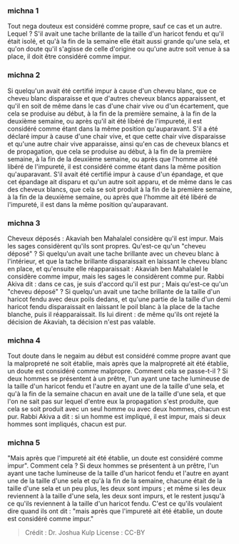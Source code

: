 
### michna 1
Tout nega douteux est considéré comme propre, sauf ce cas et un autre. Lequel ? S'il avait une tache brillante de la taille d'un haricot fendu et qu'il était isolé, et qu'à la fin de la semaine elle était aussi grande qu'une sela, et qu'on doute qu'il s'agisse de celle d'origine ou qu'une autre soit venue à sa place, il doit être considéré comme impur.

### michna 2
Si quelqu'un avait été certifié impur à cause d'un cheveu blanc, que ce cheveu blanc disparaisse et que d'autres cheveux blancs apparaissent, et qu'il en soit de même dans le cas d'une chair vive ou d'un écartement, que cela se produise au début, à la fin de la première semaine, à la fin de la deuxième semaine, ou après qu'il ait été libéré de l'impureté, il est considéré comme étant dans la même position qu'auparavant. S'il a été déclaré impur à cause d'une chair vive, et que cette chair vive disparaisse et qu'une autre chair vive apparaisse, ainsi qu'en cas de cheveux blancs et de propagation, que cela se produise au début, à la fin de la première semaine, à la fin de la deuxième semaine, ou après que l'homme ait été libéré de l'impureté, il est considéré comme étant dans la même position qu'auparavant. S'il avait été certifié impur à cause d'un épandage, et que cet épandage ait disparu et qu'un autre soit apparu, et de même dans le cas des cheveux blancs, que cela se soit produit à la fin de la première semaine, à la fin de la deuxième semaine, ou après que l'homme ait été libéré de l'impureté, il est dans la même position qu'auparavant.

### michna 3
Cheveux déposés : Akaviah ben Mahalalel considère qu'il est impur. Mais les sages considèrent qu'ils sont propres. Qu'est-ce qu'un "cheveu déposé" ? Si quelqu'un avait une tache brillante avec un cheveu blanc à l'intérieur, et que la tache brillante disparaissait en laissant le cheveu blanc en place, et qu'ensuite elle réapparaissait : Akaviah ben Mahalalel le considère comme impur, mais les sages le considèrent comme pur. Rabbi Akiva dit : dans ce cas, je suis d'accord qu'il est pur ; Mais qu'est-ce qu'un "cheveu déposé" ?   Si quelqu'un avait une tache brillante de la taille d'un haricot fendu avec deux poils dedans, et qu'une partie de la taille d'un demi haricot fendu disparaissait en laissant le poil blanc à la place de la tache blanche, puis il réapparaissait. Ils lui dirent : de même qu'ils ont rejeté la décision de Akaviah, ta décision n'est pas valable.

### michna 4
Tout doute dans le negaim au début est considéré comme propre avant que la malpropreté ne soit établie, mais après que la malpropreté ait été établie, un doute est considéré comme malpropre. Comment cela se passe-t-il ? Si deux hommes se présentent à un prêtre, l'un ayant une tache lumineuse de la taille d'un haricot fendu et l'autre en ayant une de la taille d'une sela, et qu'à la fin de la semaine chacun en avait une de la taille d'une sela, et que l'on ne sait pas sur lequel d'entre eux la propagation s'est produite, que cela se soit produit avec un seul homme ou avec deux hommes, chacun est pur. Rabbi Akiva a dit : si un homme est impliqué, il est impur, mais si deux hommes sont impliqués, chacun est pur.

### michna 5
"Mais après que l'impureté ait été établie, un doute est considéré comme impur". Comment cela ? Si deux hommes se présentent à un prêtre, l'un ayant une tache lumineuse de la taille d'un haricot fendu et l'autre en ayant une de la taille d'une sela et qu'à la fin de la semaine, chacune était de la taille d'une sela et un peu plus, les deux sont impurs ; et même si les deux reviennent à la taille d'une sela, les deux sont impurs, et le restent jusqu'à ce qu'ils reviennent à la taille d'un haricot fendu. C'est ce qu'ils voulaient dire quand ils ont dit : "mais après que l'impureté ait été établie, un doute est considéré comme impur."

>Crédit : Dr. Joshua Kulp
>License : CC-BY